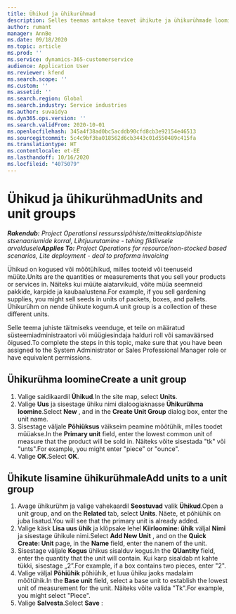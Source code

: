 ```yaml
---
title: Ühikud ja ühikurühmad
description: Selles teemas antakse teavet ühikute ja ühikurühmade loomise kohta rakenduses Dynamics 365 Project Operations.
author: rumant
manager: AnnBe
ms.date: 09/18/2020
ms.topic: article
ms.prod: ''
ms.service: dynamics-365-customerservice
audience: Application User
ms.reviewer: kfend
ms.search.scope: ''
ms.custom: ''
ms.assetid: ''
ms.search.region: Global
ms.search.industry: Service industries
ms.author: suvaidya
ms.dyn365.ops.version: ''
ms.search.validFrom: 2020-10-01
ms.openlocfilehash: 345a4f38ad0bc5acddb90cfd8cb3e92154e46513
ms.sourcegitcommit: 5c4c9bf3ba018562d6cb3443c01d550489c415fa
ms.translationtype: HT
ms.contentlocale: et-EE
ms.lasthandoff: 10/16/2020
ms.locfileid: "4075079"
---
```

# <a name="units-and-unit-groups"></a><span data-ttu-id="15502-103">Ühikud ja ühikurühmad</span><span class="sxs-lookup"><span data-stu-id="15502-103">Units and unit groups</span></span>

<span data-ttu-id="15502-104">_**Rakendub:** Project Operationsi ressurssipõhiste/mitteaktsiapõhiste stsenaariumide korral,  Lihtjuurutamine - tehing fiktiivsele arveldusele_</span><span class="sxs-lookup"><span data-stu-id="15502-104">_**Applies To:** Project Operations for resource/non-stocked based scenarios, Lite deployment - deal to proforma invoicing_</span></span>

<span data-ttu-id="15502-105">Ühikud on kogused või mõõtühikud, milles tooteid või teenuseid müüte.</span><span class="sxs-lookup"><span data-stu-id="15502-105">Units are the quantities or measurements that you sell your products or services in.</span></span> <span data-ttu-id="15502-106">Näiteks kui müüte aiatarvikuid, võite müüa seemneid pakkide, karpide ja kaubaalustena.</span><span class="sxs-lookup"><span data-stu-id="15502-106">For example, if you sell gardening supplies, you might sell seeds in units of packets, boxes, and pallets.</span></span> <span data-ttu-id="15502-107">Ühikurühm on nende ühikute kogum.</span><span class="sxs-lookup"><span data-stu-id="15502-107">A unit group is a collection of these different units.</span></span>

<span data-ttu-id="15502-108">Selle teema juhiste täitmiseks veenduge, et teile on määratud süsteemiadministraatori või müügiesindaja halduri roll või samaväärsed õigused.</span><span class="sxs-lookup"><span data-stu-id="15502-108">To complete the steps in this topic, make sure that you have been assigned to the System Administrator or Sales Professional Manager role or have equivalent permissions.</span></span>

## <a name="create-a-unit-group"></a><span data-ttu-id="15502-109">Ühikurühma loomine</span><span class="sxs-lookup"><span data-stu-id="15502-109">Create a unit group</span></span>

1. <span data-ttu-id="15502-110">Valige saidikaardil **Ühikud**.</span><span class="sxs-lookup"><span data-stu-id="15502-110">In the site map, select **Units**.</span></span>
2. <span data-ttu-id="15502-111">Valige **Uus** ja sisestage ühiku nimi dialoogiaknasse **Ühikurühma loomine**.</span><span class="sxs-lookup"><span data-stu-id="15502-111">Select **New** , and in the **Create Unit Group** dialog box, enter the unit name.</span></span>
3. <span data-ttu-id="15502-112">Sisestage väljale **Põhiüksus** väikseim peamine mõõtühik, milles toodet müüakse.</span><span class="sxs-lookup"><span data-stu-id="15502-112">In the **Primary unit** field, enter the lowest common unit of measure that the product will be sold in.</span></span> <span data-ttu-id="15502-113">Näiteks võite sisestada "tk" või "unts".</span><span class="sxs-lookup"><span data-stu-id="15502-113">For example, you might enter "piece" or "ounce".</span></span>
4. <span data-ttu-id="15502-114">Valige **OK**.</span><span class="sxs-lookup"><span data-stu-id="15502-114">Select **OK**.</span></span>

## <a name="add-units-to-a-unit-group"></a><span data-ttu-id="15502-115">Ühikute lisamine ühikurühmale</span><span class="sxs-lookup"><span data-stu-id="15502-115">Add units to a unit group</span></span>

1. <span data-ttu-id="15502-116">Avage ühikurühm ja valige vahekaardil **Seostuvad** valik **Ühikud**.</span><span class="sxs-lookup"><span data-stu-id="15502-116">Open a unit group, and on the **Related** tab, select **Units**.</span></span> <span data-ttu-id="15502-117">Näete, et põhiühik on juba lisatud.</span><span class="sxs-lookup"><span data-stu-id="15502-117">You will see that the primary unit is already added.</span></span>
2. <span data-ttu-id="15502-118">Valige käsk **Lisa uus ühik** ja klõpsake lehel **Kiirloomine: ühik** väljal **Nimi** ja sisestage ühikule nimi.</span><span class="sxs-lookup"><span data-stu-id="15502-118">Select **Add New Unit** , and on the **Quick Create: Unit** page, in the **Name** field, enter the nanem of the unit.</span></span>
3. <span data-ttu-id="15502-119">Sisestage väljale **Kogus** ühikus sisalduv kogus.</span><span class="sxs-lookup"><span data-stu-id="15502-119">In the **QUantity** field, enter the quantity that the unit will contain.</span></span> <span data-ttu-id="15502-120">Kui karp sisaldab nt kahte tükki, sisestage „2”.</span><span class="sxs-lookup"><span data-stu-id="15502-120">For example, if a box contains two pieces, enter "2".</span></span> 
4. <span data-ttu-id="15502-121">Valige väljal **Põhiühik** põhiühik, et luua ühiku jaoks madalaim mõõtühik.</span><span class="sxs-lookup"><span data-stu-id="15502-121">In the **Base unit** field, select a base unit to establish the lowest unit of measurement for the unit.</span></span> <span data-ttu-id="15502-122">Näiteks võite valida "Tk".</span><span class="sxs-lookup"><span data-stu-id="15502-122">For example, you might select "Piece".</span></span>
5. <span data-ttu-id="15502-123">Valige **Salvesta**.</span><span class="sxs-lookup"><span data-stu-id="15502-123">Select **Save** :</span></span>
